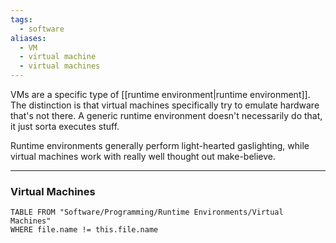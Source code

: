 ```yaml
---
tags:
  - software
aliases:
  - VM
  - virtual machine
  - virtual machines
---
```

VMs are a specific type of [[runtime environment|runtime environment]].
The distinction is that virtual machines specifically try to emulate hardware that's not there.
A generic runtime environment doesn't necessarily do that, it just sorta executes stuff.

 Runtime environments generally perform light-hearted gaslighting, while virtual machines work with really well thought out make-believe.

---

### Virtual Machines

```dataview
TABLE FROM "Software/Programming/Runtime Environments/Virtual Machines"
WHERE file.name != this.file.name
```